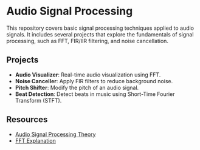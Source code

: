 # Audio Signal Processing

This repository covers basic signal processing techniques applied to audio signals. It includes several projects that explore the fundamentals of signal processing, such as FFT, FIR/IIR filtering, and noise cancellation.

## Projects
- **Audio Visualizer**: Real-time audio visualization using FFT.
- **Noise Canceller**: Apply FIR filters to reduce background noise.
- **Pitch Shifter**: Modify the pitch of an audio signal.
- **Beat Detection**: Detect beats in music using Short-Time Fourier Transform (STFT).

## Resources
- [Audio Signal Processing Theory](resources/audio-signal-processing-theory.pdf)
- [FFT Explanation](resources/fft-explanation.md)
